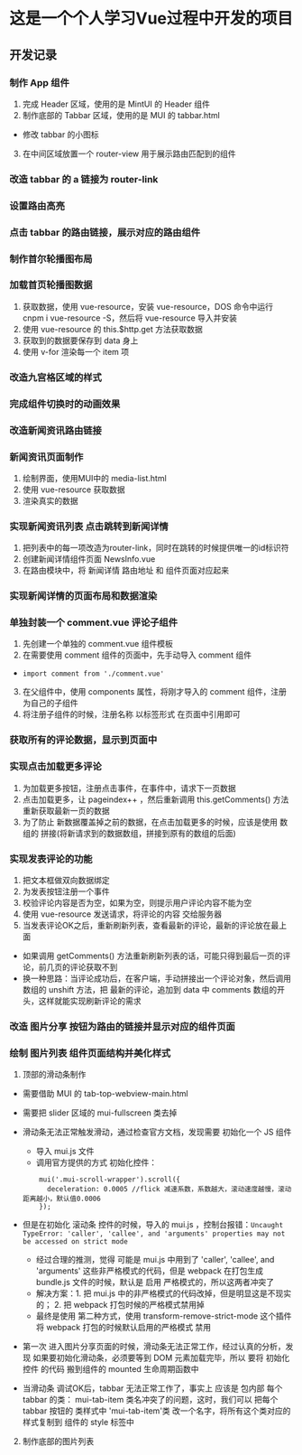 # 这是一个个人学习Vue过程中开发的项目

## 开发记录

### 制作 App 组件
1. 完成 Header 区域，使用的是 MintUI 的 Header 组件
2. 制作底部的 Tabbar 区域，使用的是 MUI 的 tabbar.html
 + 修改 tabbar 的小图标
3. 在中间区域放置一个 router-view 用于展示路由匹配到的组件

### 改造 tabbar 的 a 链接为 router-link

### 设置路由高亮

### 点击 tabbar 的路由链接，展示对应的路由组件

### 制作首尔轮播图布局

### 加载首页轮播图数据
1. 获取数据，使用 vue-resource，安装 vue-resource，DOS 命令中运行 cnpm i vue-resource -S，然后将 vue-resource 导入并安装
2. 使用 vue-resource 的 this.$http.get 方法获取数据
3. 获取到的数据要保存到 data 身上
4. 使用 v-for 渲染每一个 item 项

### 改造九宫格区域的样式

### 完成组件切换时的动画效果

### 改造新闻资讯路由链接

### 新闻资讯页面制作
1. 绘制界面，使用MUI中的 media-list.html
2. 使用 vue-resource 获取数据
3. 渲染真实的数据

### 实现新闻资讯列表 点击跳转到新闻详情
1. 把列表中的每一项改造为router-link，同时在跳转的时候提供唯一的id标识符
2. 创建新闻详情组件页面 NewsInfo.vue
3. 在路由模块中，将 新闻详情 路由地址 和 组件页面对应起来

### 实现新闻详情的页面布局和数据渲染

### 单独封装一个 comment.vue 评论子组件
1. 先创建一个单独的 comment.vue 组件模板
2. 在需要使用 comment 组件的页面中，先手动导入 comment 组件
  + `import comment from './comment.vue'`
3. 在父组件中，使用 components 属性，将刚才导入的 comment 组件，注册为自己的子组件
4. 将注册子组件的时候，注册名称 以标签形式 在页面中引用即可

### 获取所有的评论数据，显示到页面中

### 实现点击加载更多评论
1. 为加载更多按钮，注册点击事件，在事件中，请求下一页数据
2. 点击加载更多，让 pageindex++ ，然后重新调用 this.getComments() 方法 重新获取最新一页的数据
3. 为了防止 新数据覆盖掉之前的数据，在点击加载更多的时候，应该是使用 数组的 拼接(将新请求到的数据数组，拼接到原有的数组的后面)

### 实现发表评论的功能
1. 把文本框做双向数据绑定
2. 为发表按钮注册一个事件
3. 校验评论内容是否为空，如果为空，则提示用户评论内容不能为空
4. 使用 vue-resource 发送请求，将评论的内容 交给服务器
5. 当发表评论OK之后，重新刷新列表，查看最新的评论，最新的评论放在最上面
  + 如果调用 getComments() 方法重新刷新列表的话，可能只得到最后一页的评论，前几页的评论获取不到
  + 换一种思路：当评论成功后，在客户端，手动拼接出一个评论对象，然后调用数组的 unshift 方法，把 最新的评论，追加到 data 中 comments 数组的开头，这样就能实现刷新评论的需求


### 改造 图片分享 按钮为路由的链接并显示对应的组件页面

### 绘制 图片列表 组件页面结构并美化样式
1. 顶部的滑动条制作

- 需要借助 MUI 的 tab-top-webview-main.html 
- 需要把 slider 区域的 mui-fullscreen 类去掉
- 滑动条无法正常触发滑动，通过检查官方文档，发现需要 初始化一个 JS 组件
  - 导入 mui.js 文件
  - 调用官方提供的方式 初始化控件：

  ```
      mui('.mui-scroll-wrapper').scroll({
        deceleration: 0.0005 //flick 减速系数，系数越大，滚动速度越慢，滚动距离越小，默认值0.0006
      });
  ```
- 但是在初始化 滚动条 控件的时候，导入的 mui.js ，控制台报错：`Uncaught TypeError: 'caller', 'callee', and 'arguments' properties may not be accessed on strict mode`
  - 经过合理的推测，觉得 可能是 mui.js 中用到了 'caller', 'callee', and 'arguments' 这些非严格模式的代码，但是 webpack 在打包生成 bundle.js 文件的时候，默认是 启用 严格模式的，所以这两者冲突了
  - 解决方案：1. 把 mui.js 中的非严格模式的代码改掉，但是明显这是不现实的； 2. 把 webpack 打包时候的严格模式禁用掉
  - 最终是使用 第二种方式，使用 transform-remove-strict-mode 这个插件 将 webpack 打包的时候默认启用的严格模式 禁用
- 第一次 进入图片分享页面的时候，滑动条无法正常工作，经过认真的分析，发现 如果要初始化滑动条，必须要等到 DOM 元素加载完毕，所以 要将 初始化控件 的代码 搬到组件的 mounted 生命周期函数中
- 当滑动条 调试OK后，tabbar 无法正常工作了，事实上 应该是 包内部 每个 tabbar 的类： mui-tab-item 类名冲突了的问题，这时，我们可以 把每个 tabbar 按钮的 类样式中 'mui-tab-item'类 改一个名字，将所有这个类对应的样式复制到 组件的 style 标签中

2. 制作底部的图片列表